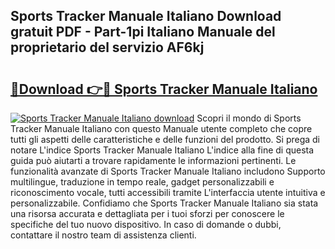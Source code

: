 ## Sports Tracker Manuale Italiano Download gratuit PDF - Part-1pi Italiano Manuale del proprietario del servizio AF6kj

# <h2><a href="http://dffn5b.blite.top/?on=Sports+Tracker+Manuale+Italiano">🔗Download 👉🔴 Sports Tracker Manuale Italiano</a></h2>

[![Sports Tracker Manuale Italiano download](https://i.imgur.com/lujVjoI.png)](http://dffn5b.blite.top/?on=Sports+Tracker+Manuale+Italiano)
Scopri il mondo di Sports Tracker Manuale Italiano con questo Manuale utente completo che copre tutti gli aspetti delle caratteristiche e delle funzioni del prodotto. Si prega di notare L'indice Sports Tracker Manuale Italiano L'indice alla fine di questa guida può aiutarti a trovare rapidamente le informazioni pertinenti. Le funzionalità avanzate di Sports Tracker Manuale Italiano includono Supporto multilingue, traduzione in tempo reale, gadget personalizzabili e riconoscimento vocale, tutti accessibili tramite L'interfaccia utente intuitiva e personalizzabile. Confidiamo che Sports Tracker Manuale Italiano sia stata una risorsa accurata e dettagliata per i tuoi sforzi per conoscere le specifiche del tuo nuovo dispositivo. In caso di domande o dubbi, contattare il nostro team di assistenza clienti.
